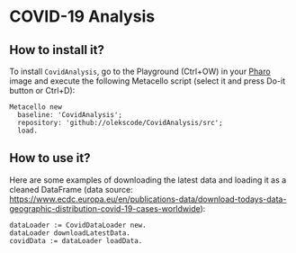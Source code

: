 # COVID-19 Analysis

## How to install it?

To install `CovidAnalysis`, go to the Playground (Ctrl+OW) in your [Pharo](https://pharo.org/) image and execute the following Metacello script (select it and press Do-it button or Ctrl+D):

```Smalltalk
Metacello new
  baseline: 'CovidAnalysis';
  repository: 'github://olekscode/CovidAnalysis/src';
  load.
```

## How to use it?

Here are some examples of downloading the latest data and loading it as a cleaned DataFrame (data source: https://www.ecdc.europa.eu/en/publications-data/download-todays-data-geographic-distribution-covid-19-cases-worldwide):

```Smalltalk
dataLoader := CovidDataLoader new.
dataLoader downloadLatestData.
covidData := dataLoader loadData.
```
